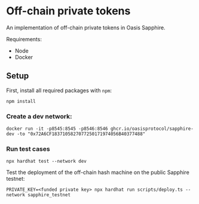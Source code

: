 # Off-chain private tokens
An implementation of off-chain private tokens in Oasis Sapphire.

Requirements:
* Node
* Docker

## Setup
First, install all required packages with `npm`:
```
npm install
```

### Create a dev network:
```
docker run -it -p8545:8545 -p8546:8546 ghcr.io/oasisprotocol/sapphire-dev -to "0x72A6CF1837105827077250171974056B40377488"
```

### Run test cases
```shell
npx hardhat test --network dev
```

Test the deployment of the off-chain hash machine on the public Sapphire testnet:
```
PRIVATE_KEY=<funded private key> npx hardhat run scripts/deploy.ts --network sapphire_testnet
```
